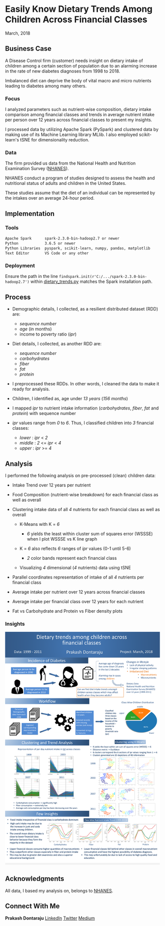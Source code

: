 # Easily Know Dietary Trends Among Children Across Financial Classes

March, 2018

## Business Case

A Disease Control firm (customer) needs insight on dietary intake of children among a certain section of population due to an alarming increase in the rate of new diabetes diagnoses from 1998 to 2018.

Imbalanced diet can deprive the body of vital macro and micro nutrients leading to diabetes among many others.

### Focus

I analyzed parameters such as nutrient-wise composition, dietary intake comparison among financial classes and trends in average nutrient intake per person over 12 years across financial classes to present my insights.

I processed data by utilizing Apache Spark (PySpark) and clustered data by making use of its Machine Learning library MLlib. I also employed scikit-learn's tSNE for dimensionality reduction.

### Data

The firm provided us data from the National Health and Nutrition Examination Survey ([NHANES](https://wwwn.cdc.gov/nchs/nhanes/)).

NHANES conduct a program of studies designed to assess the health and nutritional status of adults and children in the United States.

These studies assume that the diet of an individual can be represented by the intakes over an average 24-hour period.

## Implementation

### Tools

```
Apache Spark      spark-2.3.0-bin-hadoop2.7 or newer
Python            3.6.5 or newer
Python Libraries  pyspark, scikit-learn, numpy, pandas, matplotlib
Text Editor       VS Code or any other
```

### Deployment

Ensure the path in the line ```findspark.init(r'C:/.../spark-2.3.0-bin-hadoop2.7')``` within [dietary_trends.py](https://github.com/prakashdontaraju/dietary-trends-pyspark/blob/master/dietary_trends.py) matches the Spark installation path.

## Process

* Demographic details, I collected, as a resilient distributed dataset (RDD) are:
  - *sequence number*
  - *age* (in months)
  - income to poverty ratio (*ipr*)

* Diet details, I collected, as another RDD are:
  - *sequence number*
  - *carbohydrates*
  - *fiber*
  - *fat*
  - *protein*

* I preprocessed these RDDs. In other words, I cleaned the data to make it ready for analysis.

* Children, I identified as, age under *13 years* (*156 months*)

* I mapped *ipr* to nutrient intake information (*carbohydrates*, *fiber*, *fat* and *protein*) with sequence number

* *ipr* values range from *0* to *6*. Thus, I classified children into *3* financial classes:
  - *lower*   :  *ipr* < *2*
  - *middle*  :  *2* <= *ipr* < *4*
  - *upper*   :  *ipr* >= *4*

## Analysis

I performed the following analysis on pre-processed (clean) children data:

* Intake Trend over 12 years per nutrient

* Food Composition (nutrient-wise breakdown) for each financial class as well as overall

* Clustering intake data of all *4* nutrients for each financial class as well as overall
  + K-Means with K = *6*
    - *6* yields the least within cluster sum of squares error (WSSSE) when I plot WSSSE vs K line graph

  + K = *6* also reflects *6* ranges of *ipr* values (0-1 until 5-6)
    - *2* color bands represent each financial class
  
  + Visualizing *4* dimensional (*4* nutrients) data using tSNE

* Parallel coordinates representation of intake of all *4* nutrients per financial class

* Average intake per nutrient over 12 years across financial classes

* Average intake per financial class over 12 years for each nutrient

* Fat vs Carbohydrate and Protein vs Fiber density plots

### Insights

<img src="https://github.com/prakashdontaraju/dietary-trends-pyspark/blob/master/src/insights/dietary_insights_children.png">

## Acknowledgments

All data, I based my analysis on, belongs to [NHANES](https://www.cdc.gov/nchs/nhanes/index.htm).

## Connect With Me

**Prakash Dontaraju** [LinkedIn](https://www.linkedin.com/in/prakashdontaraju) [Twitter](https://twitter.com/WittyGrit) [Medium](https://medium.com/@wittygrit)
